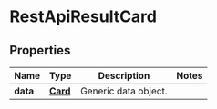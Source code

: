 
# RestApiResultCard

## Properties
Name | Type | Description | Notes
------------ | ------------- | ------------- | -------------
**data** | [**Card**](Card.md) | Generic data object. | 



